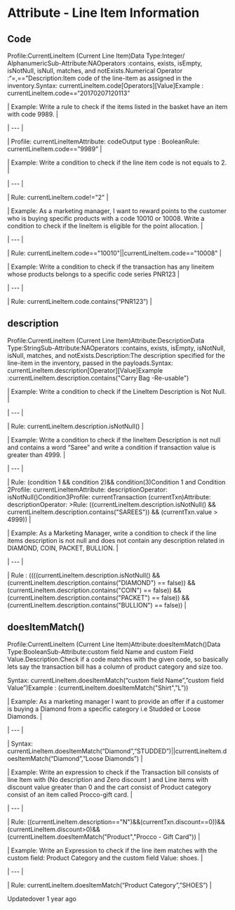 # Attribute - Line Item Information

## Code

Profile:CurrentLineItem (Current Line Item)Data Type:Integer/ AlphanumericSub-Attribute:NAOperators :contains, exists, isEmpty, isNotNull, isNull, matches, and notExists.Numerical Operator :“=,==”Description:Item code of the line-item as assigned in the inventory.Syntax: currentLineItem.code[Operators][Value]Example : currentLineItem.code==“20170207120113”

| Example: Write a rule to check if the items listed in the basket have an item with code 9989. |

| --- |

| Profile: currentLineItemAttribute: codeOutput type : BooleanRule: currentLineItem.code==”9989” |



| Example: Write a condition to check if the line item code is not equals to 2. |

| --- |

| Rule: currentLineItem.code!="2" |



| Example: As a marketing manager, I want to reward points to the customer who is buying specific products with a code 10010 or 10008. Write a condition to check if the lineItem is eligible for the point allocation. |

| --- |

| Rule: currentLineItem.code=="10010"||currentLineItem.code=="10008" |



| Example: Write a condition to check if the transaction has any lineitem whose products belongs to a specific code series PNR123 |

| --- |

| Rule: currentLineItem.code.contains(“PNR123”) |



## description

Profile:CurrentLineItem (Current Line Item)Attribute:DescriptionData Type:StringSub-Attribute:NAOperators :contains, exists, isEmpty, isNotNull, isNull, matches, and notExists.Description:The description specified for the line-item in the inventory, passed in the payloads.Syntax: currentLineItem.description[Operator][Value]Example :currentLineItem.description.contains("Carry Bag -Re-usable")

| Example: Write a condition to check if the LineItem Description is Not Null. |

| --- |

| Rule: currentLineItem.description.isNotNull() |



| Example: Write a condition to check if the lineItem Description is not null and contains a word “Saree” and write a condition if transaction value is greater than 4999. |

| --- |

| Rule: (condition 1 && condition 2)&& condition(3)Condition 1 and Condition 2Profile: currentLineItemAttribute: descriptionOperator: isNotNull()Condition3Profile: currentTransaction (currentTxn)Attribute: descriptionOperator: >Rule: ((currentLineItem.description.isNotNull() && currentLineItem.description.contains("SAREES")) && (currentTxn.value > 4999)) |



| Example: As a Marketing Manager, write a condition to check if the line items description is not null and does not contain any description related in DIAMOND, COIN, PACKET, BULLION. |

| --- |

| Rule : ((((currentLineItem.description.isNotNull() && (currentLineItem.description.contains("DIAMOND") == false)) && (currentLineItem.description.contains("COIN") == false)) && (currentLineItem.description.contains("PACKET") == false)) && (currentLineItem.description.contains("BULLION") == false)) |



## doesItemMatch()

Profile:CurrentLineItem (Current Line Item)Attribute:doesItemMatch()Data Type:BooleanSub-Attribute:custom field Name and custom Field Value.Description:Check if a code matches with the given code, so basically lets say the transaction bill has a column of product category and size too.

Syntax: currentLineItem.doesItemMatch(“custom field Name”,”custom field Value”)Example : (currentLineItem.doesItemMatch("Shirt","L”))

| Example: As a marketing manager I want to provide an offer if a customer is buying a Diamond from a specific category i.e Studded or Loose Diamonds. |

| --- |

| Syntax: currentLineItem.doesItemMatch(“Diamond”,”STUDDED”)||currentLineItem.doesItemMatch(“Diamond”,”Loose Diamonds”) |



| Example: Write an expression to check if the Transaction bill consists of line Item with (No description and Zero discount ) and Line items with discount value greater than 0 and the cart consist of Product category consist of an item called Procco-gift card. |

| --- |

| Rule: ((currentLineItem.description=="N")&&(currentTxn.discount==0))&&(currentLineItem.discount>0)&&(currentLineItem.doesItemMatch("Product","Procco - Gift Card")) |



| Example: Write an Expression to check if the line item matches with the custom field: Product Category and the custom field Value: shoes. |

| --- |

| Rule: currentLineItem.doesItemMatch(“Product Category”,”SHOES”) |



Updatedover 1 year ago